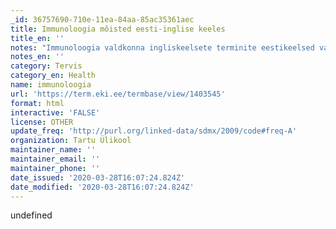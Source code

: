 ```yaml
---
_id: 36757690-710e-11ea-84aa-85ac35361aec
title: Immunoloogia mõisted eesti-inglise keeles
title_en: ''
notes: "Immunoloogia valdkonna ingliskeelsete terminite eestikeelsed vasted koos mõistete lühiseletustega.\r\nTermineid kokku: 114."
notes_en: ''
category: Tervis
category_en: Health
name: immunoloogia
url: 'https://term.eki.ee/termbase/view/1403545'
format: html
interactive: 'FALSE'
license: OTHER
update_freq: 'http://purl.org/linked-data/sdmx/2009/code#freq-A'
organization: Tartu Ülikool
maintainer_name: ''
maintainer_email: ''
maintainer_phone: ''
date_issued: '2020-03-28T16:07:24.824Z'
date_modified: '2020-03-28T16:07:24.824Z'
---
```

undefined

